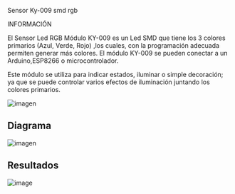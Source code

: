 Sensor Ky-009 smd rgb

INFORMACIÓN

El Sensor Led RGB Módulo KY-009 es un Led SMD que tiene los 3 colores primarios (Azul, Verde, Rojo) ,los cuales, con la programación adecuada permiten generar más colores. El módulo KY-009 se pueden conectar a un Arduino,ESP8266 o microcontrolador.

Este módulo se utiliza para indicar estados, iluminar o simple decoración; ya que se puede controlar varios efectos de iluminación juntando los colores primarios.



![imagen](https://user-images.githubusercontent.com/71404620/197469279-74e4e918-67a1-4195-b5c0-163f0cd1d35d.png)


<h2>Diagrama</h2>


![imagen](https://user-images.githubusercontent.com/71404620/197469300-2ced085a-896a-4521-9fd0-abb87951cfa7.png)


<h2>Resultados</h2>

![image](Smd%20rgb.gif)

